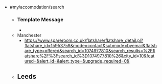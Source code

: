 - #my/accomodation/search
	- ### Template Message
		-
	- Manchester
		- https://www.spareroom.co.uk/flatshare/flatshare_detail.pl?flatshare_id=15953759&mode=contact&submode=byemail&flatshare_type=offered&search_id=1074977810&search_results=%2Fflatshare%2F%3Fsearch_id%3D1074977810%26&city_id=10&featured=&alert_id=&alert_type=&upgrade_required=0&
	- Leeds
		-